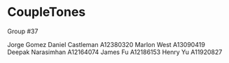 # CoupleTones

Group #37

Jorge Gomez
Daniel Castleman A12380320
Marlon West A13090419
Deepak Narasimhan A12164074
James Fu A12186153
Henry Yu A11920827
